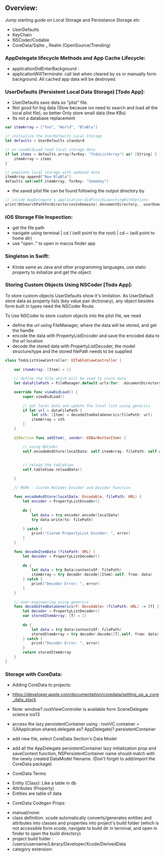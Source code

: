 ## Overview:
Jump starting guide on Local Storage and Persistance Storage etc
- UserDefaults
- KeyChain
- NSCoder/Codable
- CoreData/Sqlite
_ Realm (OpenSource/Trending)

### AppDelegate lifecycle Methods and App Cache Lifecycle:
- applicationDidEnterBackground :
- applicationWillTerminate: call last when cleared by os or manually form background. All cached app data will be destroyed.
### UserDefaults (Persistent Local Data Storage) [Todo App]:
- UserDefaults save data as "plist" file.
- Not good for big data (Slow because ios need to search and load all the local plist file), so better Only store small data (few KBs)
- Its not a database replacement
```swift
var itemArray = ["Yoo", "World", "BlaBla"]

// initialize the UserDefaults Local Storage
let defaults = UserDefaults.standard

// on viewDidLoad read local storage data
if let items = defaults.array(forKey: "TodoListArray") as? [String] {
    itemArray = items
}

// populate local storage with updated data
itemArray.append("New BlaBla")
defaults.set(self.itemArray, forKey: "SomeKey")
```
- the saved plist file can be found following the output directory by
```swift
// inside AppDelegate's application:didFinishLaunchingWithOptions
print(NSSearchPathForDirectoriesInDomains(.documentDirectory, .userDomainMask, true).last! as String)
```

### iOS Storage File Inspection:
- get the file path
- navigate using terminal | cd / (will point to the root) | cd ~ (will point to home dir)
- use "open ." to open in macos finder app

### Singleton in Swift:
- Kinda same as Java and other programming languages, use static property to initialize and get the object.

### Storing Custom Objects Using NSCoder [Todo App]:
To store custom objects UserDefaults show it's limitation. As UserDefault store data as property lists (key value pair dictionary), any object besides form built in types need the NSCoder Route.

To Use NSCoder to store custom objects into the plist file, we need
- define the url using FileManager, where the data will be stored, and get the handle
- encode the data with PropertyListEncoder and save the encoded data to the url location
- decode the stored data with PropertyListDecoder, the model structure/type and the stored filePath needs to be supplied

```swift
class TodoListViewController: UITableViewController {
    
    var itemArray: [Item] = []
    
    // define the file which will be used to store data
    let dataFilePath = FileManager.default.urls(for: .documentDirectory, in: .userDomainMask).first?.appendingPathComponent("Item.plist")

    override func viewDidLoad() {
        super.viewDidLoad()
        
        // get local data and update the local list using generics
        if let url = dataFilePath {
            let sth: [Item] = decodeItemDataGenerics(filePath: url)
            itemArray = sth
        }
    }
    
    @IBAction func addItem(_ sender: UIBarButtonItem) {

        // using NSCoder
        self.encodeAndStore(localData: self.itemArray, filePath: self.dataFilePath!)
        
        
        // reload the tableView
        self.tableView.reloadData()

    }
    
    // MARK - Custom NSCoder Encoder and Decoder Function
    
    func encodeAndStore(localData: Encodable, filePath: URL) {
        let encoder = PropertyListEncoder()
        
        do {
            let data = try encoder.encode(localData)
            try data.write(to: filePath)
            
        } catch {
            print("Custom PropertyList Encoder: ", error)
        }
    }
    
    func decodeItemData (fitePath: URL) {
        let decoder = PropertyListDecoder()
        
        do {
            let data = try Data(contentsOf: fitePath)
            itemArray = try decoder.decode([Item].self, from: data)
        } catch {
            print("Decoder Error: ", error)
        }
    }
    
    // over-engineering using generics
    func decodeItemDataGenerics<T: Decodable> (filePath: URL) -> [T] {
        let decoder = PropertyListDecoder()
        var storedItemArray: [T] = []
        
        do {
            let data = try Data(contentsOf: filePath)
            storedItemArray = try decoder.decode([T].self, from: data)
        } catch {
            print("Decoder Error: ", error)
        }        
        return storedItemArray
    }    
}
```
### Storage with CoreData:
* Adding CoreData to projects:
- https://developer.apple.com/documentation/coredata/setting_up_a_core_data_stack
- Note: window?.rootViewController is available form SceneDelegate science ios13
- access the lazy persistentContainer using : rootVC.container = (UIApplication.shared.delegate as? AppDelegate)?.persistentContainer

 - add new file, select CoreData Section's Data Model
 - add all the AppDelegate persistentContainer lazy initialization prop and saveContext function, NSPersistentContainer name should match with the newly created DataModel filename. (Don't forget to add/import the CoreData package)


* CoreData Terms:
- Entity (Class): Like a table in db
- Attributes (Property)
- Entities are table of data

* CoreData Codegen Props:
- manual/none:
- class definition: xcode automatically converts/generates entities and attributes into classes and properties into project's build folder (which is not accessible form xcode, navigate to build dir in terminal, and open in finder to open the build directory)
 - project build folder : /users/username/Library/Developer/Xcode/DerivedData
- category extension: